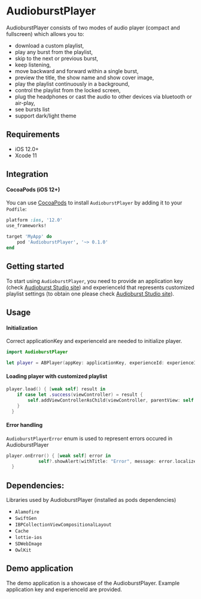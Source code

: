 AudioburstPlayer
============

AudioburstPlayer consists of two modes of audio player (compact and fullscreen) which allows you to:

- download a custom playlist,
- play any burst from the playlist,
- skip to the next or previous burst,
- keep listening,
- move backward and forward within a single burst,
- preview the title, the show name and show cover image,
- play the playlist continuously in a background,
- control the playlist from the locked screen,
- plug the headphones or cast the audio to other devices via bluetooth or air-play,
- see bursts list
- support dark/light theme

## Requirements

- iOS 12.0+
- Xcode 11

## Integration

#### CocoaPods (iOS 12+)

You can use [CocoaPods](http://cocoapods.org/) to install `AudioburstPlayer` by adding it to your `Podfile`:

```ruby
platform :ios, '12.0'
use_frameworks!

target 'MyApp' do
    pod 'AudioburstPlayer', '~> 0.1.0'
end
```

## Getting started

To start using `AudioburstPlayer`, you need to provide an application key (check [Audioburst Studio site](https://developers.audioburst.com/)) and experienceId that represents customized playlist settings (to obtain one please check [Audioburst Studio site](https://developers.audioburst.com/)).

## Usage

#### Initialization

Correct applicationKey and experienceId are needed to initialize player.

```swift
import AudioburstPlayer
```

```swift
let player = ABPlayer(appKey: applicationKey, experienceId: experienceId)
```


#### Loading player with customized playlist

```swift
player.load() { [weak self] result in
    if case let .success(viewController) = result {
        self.addViewControllerAsChild(viewController, parentView: self.playerViewContainer)
    }
  }
```

#### Error handling

`AudioburstPlayerError` enum is used to represent errors occured in AudioburstPlayer

```swift
player.onError() { [weak self] error in
            self?.showAlert(withTitle: "Error", message: error.localizedDescription)
  }
```

## Dependencies:

Libraries used by AudioburstPlayer (installed as pods dependencies)
- `Alamofire`
- `SwiftGen`
- `IBPCollectionViewCompositionalLayout`
- `Cache`
- `lottie-ios`
- `SDWebImage`
- `OwlKit`


## Demo application
The demo application is a showcase of the AudioburstPlayer. Example application key and experienceId are provided.
